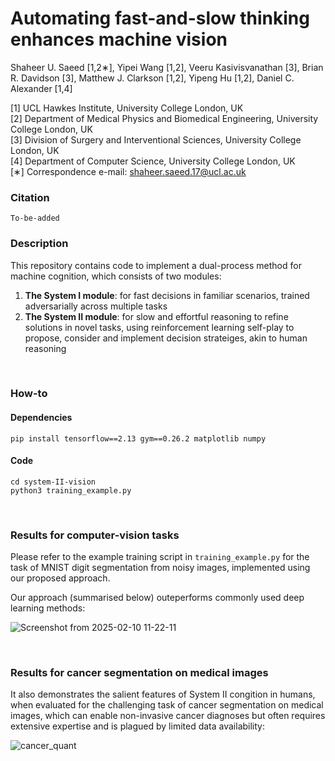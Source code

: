 # Automating fast-and-slow thinking enhances machine vision

Shaheer U. Saeed [1,2∗], Yipei Wang [1,2], Veeru Kasivisvanathan [3], Brian R. Davidson [3], Matthew J. Clarkson [1,2], Yipeng Hu [1,2], Daniel C. Alexander [1,4]

[1] UCL Hawkes Institute, University College London, UK <br/>
[2] Department of Medical Physics and Biomedical Engineering, University College London, UK <br/>
[3] Division of Surgery and Interventional Sciences, University College London, UK <br/>
[4] Department of Computer Science, University College London, UK <br/>
[∗] Correspondence e-mail: shaheer.saeed.17@ucl.ac.uk <br/>

### Citation

```
To-be-added
```

### Description

This repository contains code to implement a dual-process method for machine cognition, which consists of two modules: 

1) **The System I module**: for fast decisions in familiar scenarios, trained adversarially across multiple tasks
2) **The System II module**: for slow and effortful reasoning to refine solutions in novel tasks, using reinforcement learning self-play to propose, consider and implement decision strateiges, akin to human reasoning

<br/>

### How-to

#### Dependencies
```
pip install tensorflow==2.13 gym==0.26.2 matplotlib numpy
```

#### Code
```
cd system-II-vision
python3 training_example.py
```

<br/>


### Results for computer-vision tasks

Please refer to the example training script in `training_example.py` for the task of MNIST digit segmentation from noisy images, implemented using our proposed approach.

Our approach (summarised below) outeperforms commonly used deep learning methods:

![Screenshot from 2025-02-10 11-22-11](https://github.com/user-attachments/assets/9fb4e29f-7ec3-41a2-a7af-4f02cf3a53b1)

<br/>

### Results for cancer segmentation on medical images

It also demonstrates the salient features of System II congition in humans, when evaluated for the challenging task of cancer segmentation on medical images, which can enable non-invasive cancer diagnoses but often requires extensive expertise and is plagued by limited data availability:

![cancer_quant](https://github.com/user-attachments/assets/fcd2eb8d-2df2-43fe-8970-acb6041a4928)
